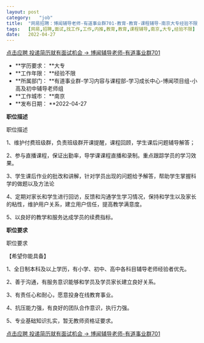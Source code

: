 ```yaml
---
layout:	post
category:	"job"
title:	"网易招聘：博闻辅导老师-有道事业群701-教育-教育-课程辅导-南京大专经验不限"
tags:	[网易,招聘,面试,找工作,工作,内推,教育,教育,课程辅导,南京,大专,经验不限]
date:	2022-04-27
---
```


[点击应聘 投递简历就有面试机会 ->  博闻辅导老师-有道事业群701](http://mobile.bole.netease.com/bole/boleDetail?id=39944&employeeId=346f03c3cda5f04c&key=all)



- **学历要求： **大专
- **工作年限： **经验不限
- **所属部门： **有道事业群-学习内容与课程部-学习成长中心-博闻项目组-小高及初中辅导老师组
- **工作城市： **南京
- **发布日期： **2022-04-27



**职位描述**

职位描述

1、维护付费班级群，负责班级群开课提醒，课程回顾，学生课后问题辅导解答；

2、参与直播课程，保证出勤率，导学课课程直播和录制。重点跟踪学员的学习效果。

3、学生课后作业的批改和讲解，针对学员出现的问题给予解答，帮助学生掌握科学的做题以及方法论

4、定期对家长和学生进行回访，反馈和沟通学生学习情况，保持和学生以及家长的粘性，维护用户关系，建立用户信任，提高教学满意度。

5、以良好的教学和服务达成学员的续费指标。







**职位要求**

职位要求

【希望你能具备】

1、全日制本科及以上学历，有小学、初中、高中各科目辅导老师经验者优先。

2、善于沟通，有服务意识能够和学员及学员家长建立良好关系。

3、有责任心和耐心，愿意投身在线教育事业。

4、抗压能力强，有良好的团队合作意识，执行力强。

5、专业基础知识扎实，暂无教师资格证要求。



[点击应聘 投递简历就有面试机会 ->  博闻辅导老师-有道事业群701](http://mobile.bole.netease.com/bole/boleDetail?id=39944&employeeId=346f03c3cda5f04c&key=all)